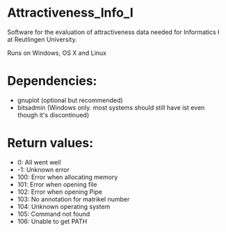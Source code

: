 # Attractiveness_Info_I
Software for the evaluation of attractiveness data needed for Informatics I at Reutlingen University.

Runs on Windows, OS X and Linux

# Dependencies:
- gnuplot (optional but recommended)
- bitsadmin (Windows only. most systems should still have ist even though it's discontinued)

# Return values:
- 0: All went well
- -1: Unknown error
- 100: Error when allocating memory
- 101: Error when opening file
- 102: Error when opening Pipe
- 103: No annotation for matrikel number
- 104: Unknown operating system
- 105: Command not found
- 106: Unable to get PATH
